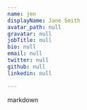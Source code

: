 ```yaml
---
name: jen
displayName: Jane Smith
avatar_path: null
gravatar: null
jobTitle: null
bio: null
email: null
twitter: null
github: null
linkedin: null

---
```


markdown

